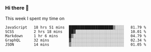 ### Hi there 👋

<!--
**qiruohan/qiruohan** is a ✨ _special_ ✨ repository because its `README.md` (this file) appears on your GitHub profile.

Here are some ideas to get you started:

- 🔭 I’m currently working on ...
- 🌱 I’m currently learning ...
- 👯 I’m looking to collaborate on ...
- 🤔 I’m looking for help with ...
- 💬 Ask me about ...
- 📫 How to reach me: ...
- 😄 Pronouns: ...
- ⚡ Fun fact: ...
-->

This week I spent my time on 
<!--START_SECTION:waka-->
```text
JavaScript   18 hrs 51 mins  ████████████████████▒░░░░   81.79 % 
SCSS         2 hrs 18 mins   ██▓░░░░░░░░░░░░░░░░░░░░░░   10.01 % 
Markdown     1 hr 6 mins     █▒░░░░░░░░░░░░░░░░░░░░░░░   04.79 % 
GraphQL      32 mins         ▓░░░░░░░░░░░░░░░░░░░░░░░░   02.34 % 
JSON         14 mins         ▒░░░░░░░░░░░░░░░░░░░░░░░░   01.05 % 
```
<!--END_SECTION:waka-->
